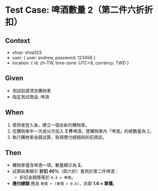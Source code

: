 # Test Case: 啤酒數量 2（第二件六折折扣）

## Context

- shop: shop123  
- user: { user: andrew, password: 123456 }  
- location: { id: zh-TW, time-zone: UTC+8, currency: TWD }  

## Given

- 測試前請清空購物車  
- 指定測試商品: 啤酒  

## When

1. 使用者登入後，建立一個全新的購物車。  
2. 在購物車中一次或分次加入 **2 件**啤酒，使購物車內「啤酒」的總數量為 2。  
3. 執行購物車金額試算，取得應付總額與折扣資訊。  

## Then 

- 購物車僅含啤酒一項，數量顯示為 **2**。  
- 試算結果顯示 **折扣 40%**（即六折）套用於第二件啤酒：  
  - 折扣金額應等於 `0.4 × 單價`。  
- **應付總額** 應為 `單價 + (單價 × 0.6)`，亦即 **1.6 × 單價**。